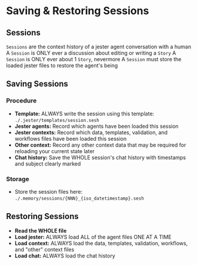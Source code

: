 
# Saving & Restoring Sessions

## Sessions

`Sessions` are the context history of a jester agent conversation with a human
A `Session` is ONLY ever a discussion about editing or writing a `Story`
A `Session` is ONLY ever about 1 `Story`, nevermore
A `Session` must store the loaded jester files to restore the agent's being

## Saving Sessions

### Procedure

- **Template:** ALWAYS write the session using this template: `./.jester/templates/session.sesh`
- **Jester agents:** Record which agents have been loaded this session
- **Jester contexts:** Record which data, templates, validation, and workflows files have been loaded this session
- **Other context:** Record any other context data that may be required for reloading your current state later
- **Chat history:** Save the WHOLE session's chat history with timestamps and subject clearly marked

### Storage

- Store the session files here: `./.memory/sessions/{NNN}_{iso_datetimestamp}.sesh`

## Restoring Sessions

- **Read the WHOLE file**
- **Load jester:** ALWAYS load ALL of the agent files ONE AT A TIME
- **Load context:** ALWAYS load the data, templates, validation, workflows, and "other" context files
- **Load chat:** ALWAYS load the chat history
